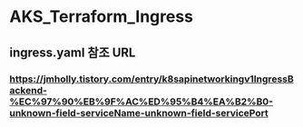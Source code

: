 # AKS_Terraform_Ingress
## ingress.yaml 참조 URL
### https://jmholly.tistory.com/entry/k8sapinetworkingv1IngressBackend-%EC%97%90%EB%9F%AC%ED%95%B4%EA%B2%B0-unknown-field-serviceName-unknown-field-servicePort